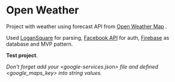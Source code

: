 # Open Weather

Project with weather using forecast API from [Open Weather Map](http://openweathermap.org/) .

Used [LoganSquare](https://github.com/bluelinelabs/LoganSquare) for parsing, [Facebook API](https://developers.facebook.com/docs/android/) for auth, [Firebase](https://firebase.google.com/) as database and MVP pattern.

**Test project**.

*Don't forget add your <google-services.json> file and defined <google_maps_key> into string values.*